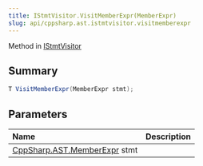 ```yaml
---
title: IStmtVisitor.VisitMemberExpr(MemberExpr)
slug: api/cppsharp.ast.istmtvisitor.visitmemberexpr
---
```

Method in [IStmtVisitor](/api/cppsharp/ast/istmtvisitor)

## Summary



```csharp
T VisitMemberExpr(MemberExpr stmt);
```

## Parameters

|Name|Description|
|:---|:---|
|[CppSharp.AST.MemberExpr](/api/cppsharp/ast/memberexpr) stmt||

